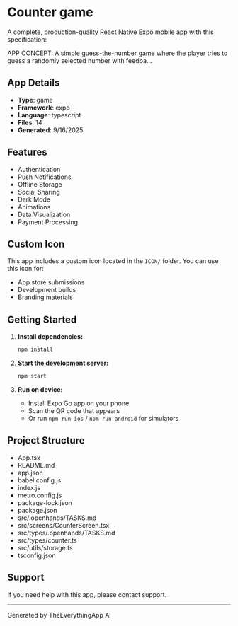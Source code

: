 # Counter game

A complete, production-quality React Native Expo mobile app with this specification:

APP CONCEPT: A simple guess-the-number game where the player tries to guess a randomly selected number with feedba...

## App Details
- **Type**: game
- **Framework**: expo
- **Language**: typescript
- **Files**: 14
- **Generated**: 9/16/2025

## Features
- Authentication
- Push Notifications
- Offline Storage
- Social Sharing
- Dark Mode
- Animations
- Data Visualization
- Payment Processing

## Custom Icon
This app includes a custom icon located in the `ICON/` folder. You can use this icon for:
- App store submissions
- Development builds
- Branding materials

## Getting Started

1. **Install dependencies:**
   ```bash
   npm install
   ```

2. **Start the development server:**
   ```bash
   npm start
   ```

3. **Run on device:**
   - Install Expo Go app on your phone
   - Scan the QR code that appears
   - Or run `npm run ios` / `npm run android` for simulators

## Project Structure
- App.tsx
- README.md
- app.json
- babel.config.js
- index.js
- metro.config.js
- package-lock.json
- package.json
- src/.openhands/TASKS.md
- src/screens/CounterScreen.tsx
- src/types/.openhands/TASKS.md
- src/types/counter.ts
- src/utils/storage.ts
- tsconfig.json

## Support
If you need help with this app, please contact support.

---
Generated by TheEverythingApp AI
